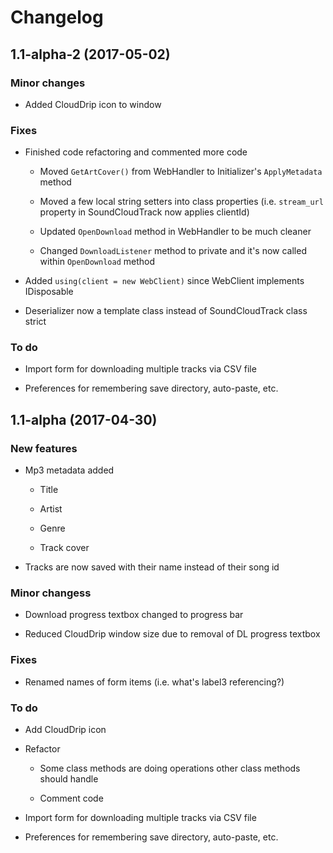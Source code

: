 # Changelog

## 1.1-alpha-2 (2017-05-02)

### Minor changes

* Added CloudDrip icon to window

### Fixes

* Finished code refactoring and commented more code

	* Moved `GetArtCover()` from WebHandler to Initializer's `ApplyMetadata` method

	* Moved a few local string setters into class properties (i.e. `stream_url` property in SoundCloudTrack now applies clientId)

	* Updated `OpenDownload` method in WebHandler to be much cleaner

	* Changed `DownloadListener` method to private and it's now called within `OpenDownload` method

* Added `using(client = new WebClient)` since WebClient implements IDisposable

* Deserializer now a template class instead of SoundCloudTrack class strict

### To do

* Import form for downloading multiple tracks via CSV file

* Preferences for remembering save directory, auto-paste, etc.

## 1.1-alpha (2017-04-30)

### New features

* Mp3 metadata added

	* Title

	* Artist

	* Genre

	* Track cover

* Tracks are now saved with their name instead of their song id

### Minor changess

* Download progress textbox changed to progress bar

* Reduced CloudDrip window size due to removal of DL progress textbox

### Fixes

* Renamed names of form items (i.e. what's label3 referencing?)

### To do

* Add CloudDrip icon

* Refactor

	* Some class methods are doing operations other class methods should handle

	* Comment code

* Import form for downloading multiple tracks via CSV file

* Preferences for remembering save directory, auto-paste, etc.
